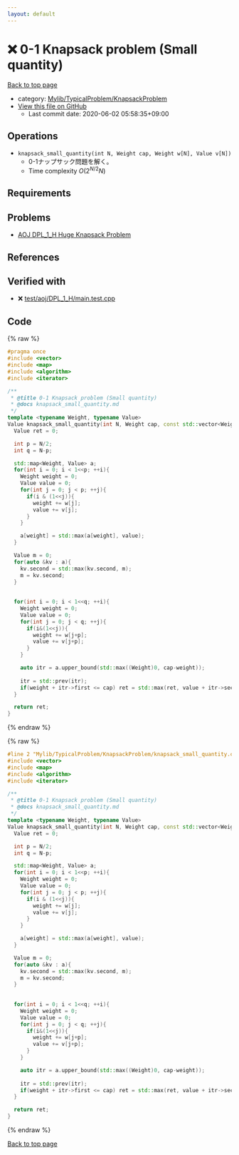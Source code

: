 ```yaml
---
layout: default
---
```


<!-- mathjax config similar to math.stackexchange -->
<script type="text/javascript" async
  src="https://cdnjs.cloudflare.com/ajax/libs/mathjax/2.7.5/MathJax.js?config=TeX-MML-AM_CHTML">
</script>
<script type="text/x-mathjax-config">
  MathJax.Hub.Config({
    TeX: { equationNumbers: { autoNumber: "AMS" }},
    tex2jax: {
      inlineMath: [ ['$','$'] ],
      processEscapes: true
    },
    "HTML-CSS": { matchFontHeight: false },
    displayAlign: "left",
    displayIndent: "2em"
  });
</script>

<script type="text/javascript" src="https://cdnjs.cloudflare.com/ajax/libs/jquery/3.4.1/jquery.min.js"></script>
<script src="https://cdn.jsdelivr.net/npm/jquery-balloon-js@1.1.2/jquery.balloon.min.js" integrity="sha256-ZEYs9VrgAeNuPvs15E39OsyOJaIkXEEt10fzxJ20+2I=" crossorigin="anonymous"></script>
<script type="text/javascript" src="../../../../assets/js/copy-button.js"></script>
<link rel="stylesheet" href="../../../../assets/css/copy-button.css" />


# :x: 0-1 Knapsack problem (Small quantity)

<a href="../../../../index.html">Back to top page</a>

* category: <a href="../../../../index.html#4bc951e5ca9130b2259fc85dc53eb972">Mylib/TypicalProblem/KnapsackProblem</a>
* <a href="{{ site.github.repository_url }}/blob/master/Mylib/TypicalProblem/KnapsackProblem/knapsack_small_quantity.cpp">View this file on GitHub</a>
    - Last commit date: 2020-06-02 05:58:35+09:00




## Operations

- `knapsack_small_quantity(int N, Weight cap, Weight w[N], Value v[N])`
	- 0-1ナップサック問題を解く。
	- Time complexity $O(2^{N/2} N)$

## Requirements

## Problems

- [AOJ DPL_1_H Huge Knapsack Problem](http://judge.u-aizu.ac.jp/onlinejudge/description.jsp?id=DPL_1_H)

## References



## Verified with

* :x: <a href="../../../../verify/test/aoj/DPL_1_H/main.test.cpp.html">test/aoj/DPL_1_H/main.test.cpp</a>


## Code

<a id="unbundled"></a>
{% raw %}
```cpp
#pragma once
#include <vector>
#include <map>
#include <algorithm>
#include <iterator>

/**
 * @title 0-1 Knapsack problem (Small quantity)
 * @docs knapsack_small_quantity.md
 */
template <typename Weight, typename Value>
Value knapsack_small_quantity(int N, Weight cap, const std::vector<Weight> &w, const std::vector<Value> &v){
  Value ret = 0;

  int p = N/2;
  int q = N-p;

  std::map<Weight, Value> a;
  for(int i = 0; i < 1<<p; ++i){
    Weight weight = 0;
    Value value = 0;
    for(int j = 0; j < p; ++j){
      if(i & (1<<j)){
        weight += w[j];
        value += v[j];
      }
    }

    a[weight] = std::max(a[weight], value);
  }

  Value m = 0;
  for(auto &kv : a){
    kv.second = std::max(kv.second, m);
    m = kv.second;
  }
  
  
  for(int i = 0; i < 1<<q; ++i){
    Weight weight = 0;
    Value value = 0;
    for(int j = 0; j < q; ++j){
      if(i&(1<<j)){
        weight += w[j+p];
        value += v[j+p];
      }
    }

    auto itr = a.upper_bound(std::max((Weight)0, cap-weight));
    
    itr = std::prev(itr);
    if(weight + itr->first <= cap) ret = std::max(ret, value + itr->second);
  }

  return ret;
}

```
{% endraw %}

<a id="bundled"></a>
{% raw %}
```cpp
#line 2 "Mylib/TypicalProblem/KnapsackProblem/knapsack_small_quantity.cpp"
#include <vector>
#include <map>
#include <algorithm>
#include <iterator>

/**
 * @title 0-1 Knapsack problem (Small quantity)
 * @docs knapsack_small_quantity.md
 */
template <typename Weight, typename Value>
Value knapsack_small_quantity(int N, Weight cap, const std::vector<Weight> &w, const std::vector<Value> &v){
  Value ret = 0;

  int p = N/2;
  int q = N-p;

  std::map<Weight, Value> a;
  for(int i = 0; i < 1<<p; ++i){
    Weight weight = 0;
    Value value = 0;
    for(int j = 0; j < p; ++j){
      if(i & (1<<j)){
        weight += w[j];
        value += v[j];
      }
    }

    a[weight] = std::max(a[weight], value);
  }

  Value m = 0;
  for(auto &kv : a){
    kv.second = std::max(kv.second, m);
    m = kv.second;
  }
  
  
  for(int i = 0; i < 1<<q; ++i){
    Weight weight = 0;
    Value value = 0;
    for(int j = 0; j < q; ++j){
      if(i&(1<<j)){
        weight += w[j+p];
        value += v[j+p];
      }
    }

    auto itr = a.upper_bound(std::max((Weight)0, cap-weight));
    
    itr = std::prev(itr);
    if(weight + itr->first <= cap) ret = std::max(ret, value + itr->second);
  }

  return ret;
}

```
{% endraw %}

<a href="../../../../index.html">Back to top page</a>

